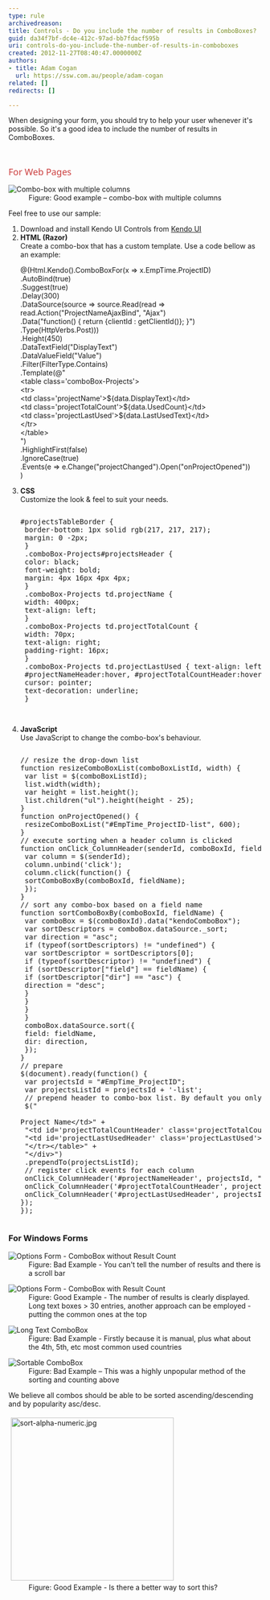 ```yaml
---
type: rule
archivedreason: 
title: Controls - Do you include the number of results in ComboBoxes?
guid: da34f7bf-dc4e-412c-97ad-bb7fdacf595b
uri: controls-do-you-include-the-number-of-results-in-comboboxes
created: 2012-11-27T08:40:47.0000000Z
authors:
- title: Adam Cogan
  url: https://ssw.com.au/people/adam-cogan
related: []
redirects: []

---
```



<p>When designing your form, you should try to help your user whenever it's possible. So it's a good idea to include the number of results in ComboBoxes.<br></p>
<br><excerpt class='endintro'></excerpt><br>
​<span style="color&#58;#cc4141;font-family&#58;&quot;segoe ui&quot;, &quot;trebuchet ms&quot;, tahoma, arial, verdana, sans-serif;font-size&#58;18px;">For Web Pages</span> <dl class="goodImage"><dt> <img alt="Combo-box with multiple columns" src="/PublishingImages/combo-box-multiple-col.jpg" /> </dt><dd>Figure&#58; Good example – combo-box with multiple columns</dd></dl> Feel free to use our sample&#58;<ol><li>Download and install Kendo UI Controls from <a href="http&#58;//www.kendoui.com/" target="_blank">Kendo UI</a></li><li> 
      <strong>HTML (Razor)</strong><br>Create a combo-box that has a custom template. Use a code bellow as an example&#58;<div><p class="ssw15-rteElement-CodeArea">@(Html.Kendo().ComboBoxFor(x =&gt; x.EmpTime.ProjectID)<br>.AutoBind(true)<br>.Suggest(true)<br>.Delay(300)<br>.DataSource(source =&gt; source.Read(read =&gt; read.Action(&quot;ProjectNameAjaxBind&quot;, &quot;Ajax&quot;)<br>.Data(&quot;function() &#123; return &#123;clientId &#58; getClientId()&#125;; &#125;&quot;)<br>.Type(HttpVerbs.Post)))<br>.Height(450)<br>.DataTextField(&quot;DisplayText&quot;)<br>.DataValueField(&quot;Value&quot;)<br>.Filter(FilterType.Contains)<br>.Template(@&quot;<br>&lt;table class='comboBox-Projects'&gt;<br>&lt;tr&gt;<br>&lt;td class='projectName'&gt;$&#123;data.DisplayText&#125;&lt;/td&gt;<br>&lt;td class='projectTotalCount'&gt;$&#123;data.UsedCount&#125;&lt;/td&gt;<br>&lt;td class='projectLastUsed'&gt;$&#123;data.LastUsedText&#125;&lt;/td&gt;<br>&lt;/tr&gt;<br>&lt;/table&gt;<br>&quot;)<br>.HighlightFirst(false)<br>.IgnoreCase(true)<br>.Events(e =&gt; e.Change(&quot;projectChanged&quot;).Open(&quot;onProjectOpened&quot;))<br>)</p> <p></p></div></li><li> 
      <strong>CSS</strong><br>Customize the look &amp; feel to suit your needs.<div><pre><p class="ssw15-rteElement-CodeArea">#projectsTableBorder &#123;<br> border-bottom&#58; 1px solid rgb(217, 217, 217);​​​<br> margin&#58; 0 -2px;<br> &#125;<br> .comboBox-Projects#projectsHeader &#123;<br> color&#58; black;<br> font-weight&#58; bold;<br> margin&#58; 4px 16px 4px 4px;<br> &#125;<br> .comboBox-Projects td.projectName &#123;<br> width&#58; 400px;<br> text-align&#58; left;<br> &#125;<br> .comboBox-Projects td.projectTotalCount &#123;<br> width&#58; 70px;<br> text-align&#58; right;<br> padding-right&#58; 16px;<br> &#125;<br> .comboBox-Projects td.projectLastUsed &#123; text-align&#58; left; &#125;<br> #projectNameHeader&#58;hover, #projectTotalCountHeader&#58;hover, #projectLastUsedHeader&#58;hover &#123;<br> cursor&#58; pointer;<br> text-decoration&#58; underline;<br> &#125;</p>​
</pre></div></li><li> 
      <strong>JavaScript</strong><br>Use JavaScript to change the combo-box's behaviour.<div><pre><div id="projectsTableBorder" class="comboBox-Projects"><p class="ssw15-rteElement-CodeArea">// resize the drop-down list<br>function resizeComboBoxList(comboBoxListId, width) &#123;<br> var list = $(comboBoxListId);<br> list.width(width);<br> var height = list.height();<br> list.children(&quot;ul&quot;).height(height - 25);<br>&#125;<br>function onProjectOpened() &#123;<br> resizeComboBoxList(&quot;#EmpTime_ProjectID-list&quot;, 600);<br>&#125;<br>// execute sorting when a header column is clicked<br>function onClick_ColumnHeader(senderId, comboBoxId, fieldName) &#123;<br> var column = $(senderId);<br> column.unbind('click');<br> column.click(function() &#123;<br> sortComboBoxBy(comboBoxId, fieldName);<br> &#125;);<br>&#125;<br>// sort any combo-box based on a field name<br>function sortComboBoxBy(comboBoxId, fieldName) &#123;<br> var comboBox = $(comboBoxId).data(&quot;kendoComboBox&quot;);<br> var sortDescriptors = comboBox.dataSource._sort;<br> var direction = &quot;asc&quot;;<br> if (typeof(sortDescriptors) != &quot;undefined&quot;) &#123;<br> var sortDescriptor = sortDescriptors[0];<br> if (typeof(sortDescriptor) != &quot;undefined&quot;) &#123;<br> if (sortDescriptor[&quot;field&quot;] == fieldName) &#123;<br> if (sortDescriptor[&quot;dir&quot;] == &quot;asc&quot;) &#123;<br> direction = &quot;desc&quot;;<br> &#125;<br> &#125;<br> &#125;<br> &#125;<br> comboBox.dataSource.sort(&#123;<br> field&#58; fieldName,<br> dir&#58; direction,<br> &#125;);<br>&#125;<br>// prepare <br>$(document).ready(function() &#123;<br> var projectsId = &quot;#EmpTime_ProjectID&quot;;<br> var projectsListId = projectsId + '-list';<br> // prepend header to combo-box list. By default you only get &lt;ul&gt;<br> $(&quot;<br> <br>Project Name&lt;/td&gt;&quot; +<br> &quot;&lt;td id='projectTotalCountHeader' class='projectTotalCount'&gt;Used&lt;/td&gt;&quot; +<br> &quot;&lt;td id='projectLastUsedHeader' class='projectLastUsed'&gt;Last Used&lt;/td&gt;&quot; +<br> &quot;&lt;/tr&gt;&lt;/table&gt;&quot; +<br> &quot;&lt;/div&gt;&quot;)<br> .prependTo(projectsListId);<br> // register click events for each column<br> onClick_ColumnHeader('#projectNameHeader', projectsId, &quot;DisplayText&quot;);<br> onClick_ColumnHeader('#projectTotalCountHeader', projectsId, &quot;UsedCount&quot;);<br> onClick_ColumnHeader('#projectLastUsedHeader', projectsId, &quot;LastUsedValue&quot;);<br>&#125;);<br>&#125;);​<br></p></div></pre></div></li></ol><h3>For Windows Forms</h3><dl class="badImage"><dt> <img alt="Options Form - ComboBox without Result Count" src="http&#58;//www.ssw.com.au/ssw/Standards/Rules/Images/ComboWF-1.jpg" /> </dt><dd>Figure&#58; Bad Example - You can't tell the number of results and there is a scroll bar</dd></dl><dl class="goodImage"><dt> <img alt="Options Form - ComboBox with Result Count" src="http&#58;//www.ssw.com.au/ssw/Standards/Rules/Images/ComboWF-2.jpg" /> </dt><dd>Figure&#58; Good Example - The number of results is clearly displayed. Long text boxes &gt; 30 entries, another approach can be employed - putting the common ones at the top</dd></dl><dl class="badImage"><dt> <img alt="Long Text ComboBox" src="http&#58;//www.ssw.com.au/ssw/Standards/Rules/Images/Rule38LongTextCombobox.jpg" /> </dt><dd>Figure&#58; Bad Example - Firstly because it is manual, plus what about the 4th, 5th, etc most common used countries</dd></dl><dl class="badImage"><dt> <img alt="Sortable ComboBox" src="http&#58;//www.ssw.com.au/ssw/Standards/Rules/Images/rule38SortableCombobox.jpg" /> </dt><dd>Figure&#58; Bad Example – This was a highly unpopular method of the sorting and counting above</dd></dl><div>We believe all combos should be able to be sorted ascending/descending and by popularity asc/desc.<br>
   <dl class="goodImage"><dt> <img alt="sort-alpha-numeric.jpg" src="/PublishingImages/sort-alpha-numeric.jpg" style="margin&#58;5px;width&#58;324px;" /> </dt><dd>Figure&#58; Good Example - Is there a better way to sort this?</dd></dl></div>


